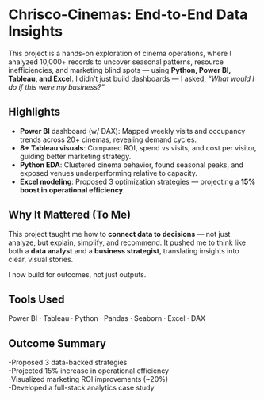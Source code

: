 # Chrisco-Cinemas: End-to-End Data Insights

This project is a hands-on exploration of cinema operations, where I analyzed 10,000+ records to uncover seasonal patterns, resource inefficiencies, and marketing blind spots — using **Python, Power BI, Tableau, and Excel**.
I didn’t just build dashboards — I asked, *“What would I do if this were my business?”*

## Highlights

- **Power BI** dashboard (w/ DAX): Mapped weekly visits and occupancy trends across 20+ cinemas, revealing demand cycles.
- **8+ Tableau visuals**: Compared ROI, spend vs visits, and cost per visitor, guiding better marketing strategy.
- **Python EDA**: Clustered cinema behavior, found seasonal peaks, and exposed venues underperforming relative to capacity.
- **Excel modeling**: Proposed 3 optimization strategies — projecting a **15% boost in operational efficiency**.

## Why It Mattered (To Me)

This project taught me how to **connect data to decisions** — not just analyze, but explain, simplify, and recommend. It pushed me to think like both a **data analyst** and a **business strategist**, translating insights into clear, visual stories.

I now build for outcomes, not just outputs.

## Tools Used

Power BI · Tableau · Python · Pandas · Seaborn · Excel · DAX

## Outcome Summary

-Proposed 3 data-backed strategies  
-Projected 15% increase in operational efficiency  
-Visualized marketing ROI improvements (~20%)  
-Developed a full-stack analytics case study





